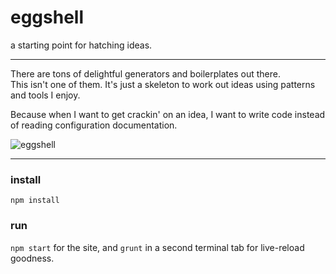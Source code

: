 eggshell
========

a starting point for hatching ideas.

------

There are tons of delightful generators and boilerplates out there.  
This isn't one of them. It's just a skeleton to work out ideas using
patterns and tools I enjoy.

Because when I want to get crackin' on an idea,
I want to write code instead of reading configuration documentation.

![eggshell](https://raw.github.com/twalker/eggshell/master/public/img/get-crackin.jpg "Get crackin'")

------
### install
`npm install`


### run
`npm start` for the site, and `grunt` in a second terminal tab for live-reload goodness.
